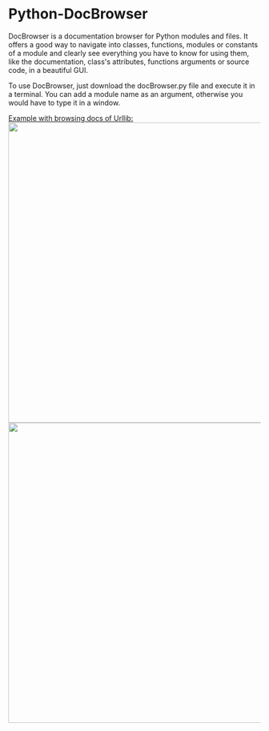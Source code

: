 # Python-DocBrowser
DocBrowser is a documentation browser for Python modules and files.
It offers a good way to navigate into classes, functions, modules or constants of a module and clearly see everything you have to know for using them, like the documentation, class's attributes, functions arguments or source code, in a beautiful GUI.

To use DocBrowser, just download the docBrowser.py file and execute it in a terminal. You can add a module name as an argument, otherwise you would have to type it in a window.

<u>Example with browsing docs of Urllib:</u>
<img src="https://zupimages.net/up/18/05/n4sy.png" width="600"></br>
<img src="https://zupimages.net/up/18/05/f2dx.png" width="600">
